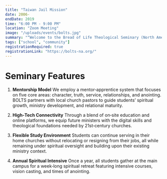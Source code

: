 ```yaml
---
title: "Taiwan Jail Mission"
date: 2006-
endDate: 2019
time: "6:00 PM - 9:00 PM"
location: "Zoom Meeting"
image: "/uploads/events/bolts.jpg"
summary: "“Welcome to the Bread of Life Theological Seminary (North America) website!”"
tags: ["school", "community"]
registrationRequired: true
registrationLink: "https://bolts-na.org/"
---
```


# Seminary Features

1. **Mentorship Model**
   We employ a mentor‑apprentice system that focuses on five core areas: character, truth, service, relationships, and anointing. BOLTS partners with local church pastors to guide students’ spiritual growth, ministry development, and relational maturity.

2. **High‑Tech Connectivity**
   Through a blend of on‑site education and online platforms, we equip future ministers with the digital skills and theological foundations needed by 21st‑century churches.

3. **Flexible Study Environment**
   Students can continue serving in their home churches without relocating or resigning from their jobs, all while remaining under spiritual oversight and building upon their existing ministry context.

4. **Annual Spiritual Intensive**
   Once a year, all students gather at the main campus for a week‑long spiritual retreat featuring intensive courses, vision casting, and times of anointing.
